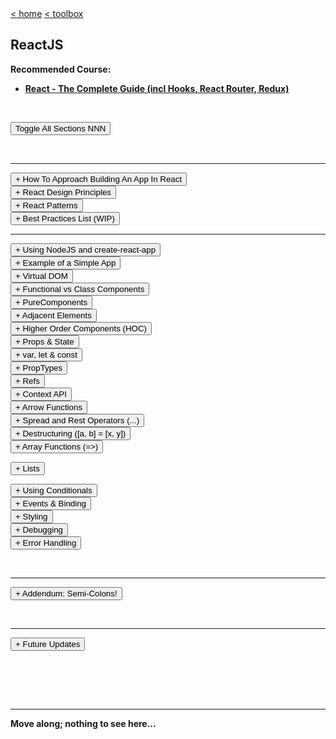 <div style="display: inline-block;">
<a class="link" href="http://oclipa.github.io/">&lt; home</a>
<a class="link" href="http://oclipa.github.io/toolbox.html">&lt; toolbox</a>
</div> 

## ReactJS

**Recommended Course:**
   * **[React - The Complete Guide (incl Hooks, React Router, Redux)](https://www.udemy.com/course/react-the-complete-guide-incl-redux/)**

&nbsp;


<button type="button" id="toggle-all" value="block">Toggle All Sections NNN</button>

&nbsp;

-------

<div>
<button type="button" class="collapsible">+ How To Approach Building An App In React</button>
<div class="content" style="display: none;" markdown="1">

**Based on: [https://reactjs.org/docs/thinking-in-react.html](https://reactjs.org/docs/thinking-in-react.html)**

1. Break data model into components that (ideally) only do one thing.
   * [Single Responsibility Principle](https://en.wikipedia.org/wiki/Single-responsibility_principle)
1. Break down UI into components, where each component matches one piece of the data model.
1. Arranage UI components into a hierarchy.
1. Build a static version of the hierarchy in React.
   * At this stage, use `props` rather than `state` (see "[What is the difference between state and props](https://reactjs.org/docs/faq-state.html#what-is-the-difference-between-state-and-props)").
   * Each component should only have a render() method (since it is static).
   * Generally, build bottom-up (i.e. low level of heirarchy first) and write tests as you build.
   * Data will be input as a `prop` into the top of the hierarchy, e.g. in index.js:
      * `ReactDOM.render(<App data="dataSource" />, document.getElementById('root'));`
1. Identify the minimum set of mutable (i.e. changeable) state required by the app.
   * [Don't Repeat Yourself Principle](https://en.wikipedia.org/wiki/Don%27t_repeat_yourself)
   * e.g. it is good for state to reference an array, but not the number of items in the array.
   * Three questions:
      * Is it passed in from a parent via props? If so, it probably isn’t state.
      * Does it remain unchanged over time? If so, it probably isn’t state.
      * Can you compute it based on any other state or props in your component? If so, it isn’t state.
1. Identify which component mutates, or owns, the state.
   * For each piece of state in your application:
      * Identify every component that renders something based on that state.
      * Find a common owner component (a single component above all the components that need the state in the hierarchy).
      * Either the common owner or another component higher up in the hierarchy should own the state.
      * If you can’t find a component where it makes sense to own the state, create a new component solely for holding the state and add it somewhere in the hierarchy above the common owner component.
   * The owner of the `state` will pass it to components that need it via `props`. 
   * Components that mutate state should avoid UI rendering.
1. Add inverse data flow (i.e. from lower hierarchy to higher).
   * Components should only update their own state.
   * Pass callbacks (e.g. `onChange` event) from higher components to lower components, which will fire when the state should be updated.  
   * The callbacks will call `setState()`.

</div>
</div>
<div>
<button type="button" class="collapsible">+ React Design Principles</button>
<div class="content" style="display: none;" markdown="1">

**Based on: [https://reactjs.org/docs/design-principles.html](https://reactjs.org/docs/design-principles.html)**

1. The key feature of React is composition of components.
   * Components should be able to be changed without affecting the rest of the codebase.
   * Components describe any composable behaviour, which includes rendering, lifecycle and state.
1. Resist adding features that can be implemented by clients.
   * [Minimal API Surface Area](https://www.youtube.com/watch?v=4anAwXYqLG8)
   * Only add out-of-scope features if it will avoid clients producing multiple solutions to the same problem.
1. Before deprecating a feature, always consider all use cases and communicate reasons and alternatives to clients.
1. If some pattern is hard to express in a declarative way, provide an imperative API.
1. If you can't identify a perfect API, provide a temporary subpar API (but it must be temporary).
1. Value API stability.
   * When something changes, there should be a clear (and preferably automated) migration path.
   * Deprecate APIs internally first, before deprecating them for clients (to allow validation).
   * Add deprecation warnings in the current major version and change the behaviour in the following major release.
   * Consider using [codemod](https://www.youtube.com/watch?v=d0pOgY8__JM) scripts for changes that require a lot of repetitive manual work.
1. Value interoperability.
   * Enable gradual adoption by allowing existing functionality to be wrapped by new functionality.
1. Perform the minimum amount of work before returning to React.
   * Allows React to schedule and split work.
1. Be renderer-agnostic
   * Don't assume the app will only run in a browser.
   * e.g. [https://reactnative.dev](React Native)
1. Aim for elegant APIs but prefer ugly APIs if they avoid work for the client.
   * Correct, performant and a good developer experience are more important than elegant.
1. Prefer boring code to clever code.
   * Avoid new internal abstractions.
   * Verbose code is easier to move around and change.
1. Use verbose name for APIs.
   * Make points of interaction highly visible and distinct.
   * Optimize for search (makes automated updates easier).
1. [Eat Your Own Dog Food](https://en.wikipedia.org/wiki/Eating_your_own_dog_food)
   * But be open to the idea that external clients may have other use cases.

</div>
</div>
<div>
<button type="button" class="collapsible">+ React Patterns</button>
<div class="content" style="display: none;" markdown="1">

There are many patterns that are considered important for React; certainly too many to list here.  

A good sources of information about React Patterns is:
   * [https://vasanthk.gitbooks.io/react-bits/](https://vasanthk.gitbooks.io/react-bits/)

Additional information can be found here:
   * [https://reactpatterns.com/](https://reactpatterns.com/)

Some examples of common patterns can be found here:
   * [https://github.com/reactjs/react-future/tree/master/07%20-%20Returning%20State](https://github.com/reactjs/react-future/tree/master/07%20-%20Returning%20State)

</div>
</div>
<div>
<button type="button" class="collapsible">+ Best Practices List (WIP)</button>   
<div class="content" style="display: none;" markdown="1">

**Taken from [https://medium.com/@konstankino/2019-reactjs-best-practices-design-patterns-516e1c3ca06a](https://medium.com/@konstankino/2019-reactjs-best-practices-design-patterns-516e1c3ca06a)**

* When using ReduxJS, split your Reducer code into smaller methods to avoid huge JSON within your Reducer.
* Consider using TypeScript in your apps if you do not do it already.
* Use the create-react-app generator to bootstrap your ReactJS app.
* Keep your code DRY. Don’t Repeat Yourself, but keep in mind code duplicate is NOT always a bad thing.
* Avoid having large classes, methods or components, including Reducers.
* Use more robust managers to manage application state, such as Redux.
* Use event synchronizer, such as Redux-Thunk, for interactions with your back end API.
* Avoid passing too many attributes or arguments. Limit yourself to five props that you pass into your component.
* Use ReactJS defaultProps and ReactJS propTypes.
* Use linter, break up lines that are too long.
* Keep your own jslint configuration file.
* Always use a dependency manager with a lock file, such as NPM or yarn.
* Test your commonly accessed code, code that is complex and prone to bugs.
* Write more tests that give more test coverage for your code with a little effort and test code to ensure its proper functioning.
* Every time you find a bug, make sure you write a test first.
* Use function-based components by starting to use React Hooks, a new ReactJS way to create state-full components.
* Use ES6 de-structuring for your props.
* Use conditional rendering.
* User `map()` to collect and render collections of components.
* Use partial components, such as `<>` … `</>`
* Name your event handlers with handle prefixes, such as `handleClick()` or `handleUpdate()`.
* Use `onChange` to control your inputs, such as `onChange={this.handleInputChange}`.
* Use JEST to test your ReactJS code.

</div>
</div>

-------

<div>
<button type="button" class="collapsible">+ Using NodeJS and create-react-app</button>
<div class="content" style="display: none;" markdown="1">

1. Install NodeJs: 
   * [https://nodejs.org](https://nodejs.org)
2. Install create-react-app: 
   * `sudo npm install create-react-app -g`
3. Create a new app: 
   * `create-react-app [app-name] [--scripts-version version]`
   * This will create a new sub-directory of the current directory called `app-name`.
   * `--scripts-version version` is optional; if not used, the latest version of create-react-app will be used.
4. In the new app directory, start the development server: 
   * `npm start`
   * This actually calls a bespoke command defined in package.json.

</div>
</div>
<div>  
<button type="button" class="collapsible">+ Example of a Simple App</button> 
<div class="content" style="display: none;" markdown="1">

### index.js 

**(boiler-plate code generated by create-react-app)**

```jsx
import React from 'react';
import ReactDOM from 'react-dom';
import './index.css';
import App from './App';
import * as serviceWorker from './serviceWorker';

ReactDOM.render(
  <React.StrictMode>
    <App />
  </React.StrictMode>,
  document.getElementById('root')
);

// If you want your app to work offline and load faster, you can change
// unregister() to register() below. Note this comes with some pitfalls.
// Learn more about service workers: https://bit.ly/CRA-PWA
serviceWorker.unregister();

```

### App.js 

**(created from template generated by create-react-app)**

```jsx
// imports ////////////////////////////////////////////////////

import React, { Component } from 'react';
import ReactDOM from 'react-dom';
import './App.css';
import Calculator from './Calculator/Calculator.js';

// App class //////////////////////////////////////////////////

class App extends Component {
  
  // application state ////////////////////////////////////////

  state = {
    algName: 'None',
    val1: 0,
    val2: 0
  };
  
  // event handlers and functions /////////////////////////////

  val1ChangedHandler = ( event ) => {
    this.setState( 
        {
          algName: "None",
          val1: event.target.value
        } 
      );
  };

  val2ChangedHandler = ( event ) => {
    this.setState( 
        {
          algName: "None",
          val2: event.target.value
        } 
      );
  };
  
  doCalculationHandler = ( event ) => {
    this.setState( 
        {
          algName: event.target.value
        } 
      );
  };

  // render ////////////////////////////////////////////////////

  render() {
    // local style /////////////////////////////////////////////
    const style = {
      backgroundColor: 'green',
      color: 'white',
      font: 'inherit',
      border: '1px solid blue',
      padding: '8px',
      cursor: 'pointer'
    };
    
    let a = this.state.algName;
    let v1 = this.state.val1;
    let v2 = this.state.val2;

    let calc = (<Calculator algName={a} val1={v1} val2={v2} />);

    return (
      <div className="App"> {/* required */} 
        <div className="inputs">
            <input type="text" 
                    onChange={(event) => 
                                this.val1ChangedHandler(event)} 
                    value={v1} />
            
            <input type="text" 
                    onChange={(event) => 
                                this.val2ChangedHandler(event)} 
                    value={v2} />
            
            <div className = "buttons">
              <button style={style} 
                      onClick={(event) => 
                                this.doCalculationHandler(event)}
                      value="add">Add</button>
              <button style={style} 
                      onClick={(event) => 
                                this.doCalculationHandler(event)}
                      value="subtract">Subtract</button>
            </div>
        </div>
        <div className="output">
          {calc}
        </div>
      </div>
    );
  }
}

export default App;
```

### Calculator/Calculator.js

**(created manually)**

```jsx
import React from 'react';
import './Calculator.css';

const calculator = (props) => {
    
    const algName = props.algName;
    const val1 = parseFloat(props.val1);
    const val2 = parseFloat(props.val2);
    
    let result = 0;
    
    if (algName === 'add') {
      result = val1 + val2;
    }
    else if (algName === 'subtract') {
      result = val1 - val2;
    }
    else if (algName === 'None') {
      return <span></span>
    }
    
    return (
        <span>Result = {result}</span>
    )
};

export default calculator;
```
</div>
</div>

<div>
<button type="button" class="collapsible">+ Virtual DOM</button>   
<div class="content" style="display: none;" markdown="1">

It is important to note that, when render() is called for an app (or a functional component returns), React creates a Virtual DOM ([Domain Object Model](https://www.w3schools.com/whatis/whatis_htmldom.asp)); it does not automatically update the real DOM (i.e. the UI).  This is for performance reasons (updating the real DOM is potentially expensive).

Once generated, the new Virtual DOM is compared to the previous Virtual DOM to see if anything has changed.  In the event something has changed, the real DOM is updated with the changes in the new Virtual DOM, and the UI redrawn.  If nothing has changed, the UI is not updated.
</div>
</div>
  
<div>
<button type="button" class="collapsible">+ Functional vs Class Components</button>   
<div class="content" style="display: none;" markdown="1">

**Both Functional and Class components should start with an uppercase letter.**

&nbsp;

-------

### Functional Component

```jsx
// ES5
function Welcome(props) {
  return <h1>Hello, {props.name}</h1>;
}

// ES6
const Welcome = (props) => {
  return <h1>Hello, {props.name}</h1>;
}
```

&nbsp;

* Functional components do not access props via `this`(e.g. `props.XY`).

Pros:

* Functional components are generally considered easier to read and test.
* Code tends to be smaller.
* It is easier to separate container and presentational components.
* There may be a performance boost in future React versions.

Cons:

* You cannot call setState() in a functional component.
   * As of React 16.8, you can use useState() but this only allows you to overwrite the state, rather than merging updates into the existing state.
* You cannot use lifecycle hooks in a functional component.
   * As of React 16.8, you can use useEffect() however this is not as fine-grained as lifecycle hooks.
   * useEffect() allows you to perform an action after render() has been called.

&nbsp;

-------

**useEffect()**

* `import React, {useEffect} from 'react';`
* Takes a function that will run for every render cycle.
  * `useEffect( () => { somefunction; }); )`
* Can have multiple calls to useEffect in the same function (e.g. each reacting to different object).
* Essentially, componentDidMount and componentDidUpdate combined in one effect (see below).
* Controlled by passing an object (or array of objects) into the method and the method only reacts if the object has changed:
  * `useEffect( () => { somefunction; }, [props.somedata] ); )`
  * To have the method run only the first time an object is rendered, pass an empty array.
* To perform clean-up using useEffect, return a function:
  * `useEffect( () => { somefunction; return () => { cleanupfunction }; }, [props.somedata] );`
  * Runs BEFORE the main useEffect function runs, but AFTER the (first) render cycle.
  * If an empty array is passed, the cleanup function will only run when the component is unmounted (destroyed).

&nbsp;

-------

### Class Component

```jsx
class Welcome extends React.Component {
  render() {
    return <h1>Hello, {this.props.name}</h1>;
  }
} 
```

* Class components must access state and props using `this`(e.g. `this.state.XY`).

* As a general of thumb, class components are preferred if you need fine-grained control of state, or you need actions performed outside of render() and you do not want to use React Hooks.

&nbsp;

-------

**Class Component LifeCycle**

1. This is only available to Class components.
1. Lifecycle Hooks have nothing to do with React Hooks!

<a href="assets/reactjs-component-lifecycle.png" target="_blank" style="width: 80%"><img src="assets/reactjs-component-lifecycle.png" /></a>

<br/>[Original Image](https://twitter.com/dan_abramov/status/981712092611989509/photo/1)
&copy; Dan Abramov: [https://overreacted.io/](https://overreacted.io/)
<br/>[Interactive Version](http://projects.wojtekmaj.pl/react-lifecycle-methods-diagram/)

* **Mounting**
   1. `constructor()`
      * Call super(props)
      * Use to set up state
      * Don't cause Side-Effects
   1. `getDerivedStateFromProps(props, state)`
      * Sync state with props
      * Very niche case
      * Don't cause Side-Effects
   1. `render()`
      * Prepare and Structure your JSX code
      * Don't do any actions that will block the rendering process.
      * Only completes after render() has been called for all children.
   1. `componentDidMount()` &lt;-- Commonly used
      * Very common 
      * Can cause Side-Effects (e.g. send http requests)
      * Don't update state (at least, not synchronously)
   1. `componentWillMount()`
      * Available but deprecated
      * Do not use

* **Updating**
   1. `getDerivedStateFromProps(props, state)`
      * See above
   1. `componentWillReceiveProps(props)`
      * Available but deprecated
      * Do not use
   1. `shouldComponentUpdate(nextProps, nextState)` &lt;-- Commonly used
      * Used to cancel update process (even if Virtual DOM changes)
      * Typically used for performance reasons, but needs to be used sparingly.
      * e.g. `return nextProps.property !== this.props.property`
      * For a functional equivalent to this, see [React.memo()](https://reactjs.org/docs/react-api.html#reactmemo).
   1. `render()`
      * See above
   1. `getSnapshotBeforeUpdate(prevProps, prevState)`
      * Another niche method
      * Last minute DOM operations (e.g. getting current scrolling position of user)
      * Don't cause Side-Effects
   1. `componentWillUpdate()`
      * Available but deprecated
      * Do not use
   1. `componentDidUpdate()` &lt;-- Commonly used
      * Can cause Side-Effects (e.g. send http requests)
      * Don't update state (at least, not synchronously)

* **Unmounting (clean-up)**
   * `componentWillUnmount()`
   
* **Other**
   * `componentDidCatch()

</div>
</div>

<div>
<button type="button" class="collapsible">+ PureComponents</button>   
<div class="content" style="display: none;" markdown="1">

* A [`PureComponent`](https://reactjs.org/docs/react-api.html#reactpurecomponent) is essentially the same as a `Component` except that it checks to see if either the props or state has changed before allowing the Virtual DOM to be updated. 
   * i.e. This is a replacement for `shouldComponentUpdate()` (which will ignored for a `PureComponent`).
   * Note that all children must extend `PureComponent`.

```jsx
import React, { PureComponent } from 'react';

class App extends PureComponent {
  
  ...
  
  render() {
    ...
  };
}
```
</div>
</div>

<div>
<button type="button" class="collapsible">+ Adjacent Elements</button>   
<div class="content" style="display: none;" markdown="1">

The `render()` method does not allow adjacent elements (i.e. ones with the same root) to be returned, e.g.

```jsx
return (
    <p onClick={
      this.props.click
    }>
      I'm {this.props.name} and 
      I am {this.props.age} years old!
    </p>
    <p>{this.props.children}</p>
    <input 
      type="text" 
      onChange={this.props.changed} 
      value={this.props.name} 
    />
)
```
There are several ways around this:

&nbsp;

-------

* Using a root element that wraps all other elements:

```jsx
return (
    <div>
      <p onClick={
        this.props.click
      }>
        I'm {this.props.name} and 
        I am {this.props.age} years old!
      </p>
      <p>{this.props.children}</p>
      <input 
        type="text" 
        onChange={this.props.changed} 
        value={this.props.name} 
      />
    </div>
)
```

&nbsp;

-------

* Using square brackets (so that an array is being returned), however the elements being returned need to be delimited by commas.  Also, a `key` needs to be specified for each element:

```jsx
return (
    [
      <p key="i1" onClick={
        this.props.click
      }>
        I'm {this.props.name} and 
        I am {this.props.age} years old!
      </p>
      <p key="i2">{this.props.children}</p>
      <input
        key="i3"
        type="text" 
        onChange={this.props.changed} 
        value={this.props.name} 
      />
    ]
)
```

&nbsp;

-------

* Using an Aux function that wraps all other elements.
   * Caveat: On Windows this needs to be called `Auxiliary` since `Aux` is a reserved word.

*Aux.js*

```jsx
import React from 'react';

const aux = props => props.children;

export default aux;
```

*Person.js*

```jsx
import Aux from '../../../hoc/Aux';

...

render() {
  return (
      <Aux>
        <p onClick={
          this.props.click
        }>
          I'm {this.props.name} and 
          I am {this.props.age} years old!
        </p>
        <p>{this.props.children}</p>
        <input 
          type="text" 
          onChange={this.props.changed} 
          value={this.props.name} 
        />
      </Aux>
  );
}
```

&nbsp;

-------

* Using React.Fragment:

Since React 16.8, there is a built-in version of `Aux` called `React.Fragment`:

*Person.js*

```jsx
import React, { Component, Fragment } from 'react';

...

render() {
  return (
      <Fragment>
        <p onClick={
          this.props.click
        }>
          I'm {this.props.name} and 
          I am {this.props.age} years old!
        </p>
        <p>{this.props.children}</p>
        <input 
          type="text" 
          onChange={this.props.changed} 
          value={this.props.name} 
        />
      </Fragment>
  );
}
```
</div>
</div>

<div>
<button type="button" class="collapsible">+ Higher Order Components (HOC)</button>   
<div class="content" style="display: none;" markdown="1">

The `Aux`and `Fragment` components are examples of Higher Order Components.  This means that they wrap another component and add specific, limited functionality to the wrapped component.

There is a general convention to name HOCs with a `With` at the beginning, and place them in an `hoc` folder.

There are two approaches to defining HOCs:

&nbsp;

-------

* Return a jsx functional component.
   * This approach is recommended when changing the HTML code or styling.

*hoc/WithClass.js (upper-case 'W' to indicate this is a component, not function)*

```jsx
import React from 'react';

const withClass = props => (
  <div className={props.classes}>
    {props.children}
  </div>
);

export default withClass;

```

*containers/App.js*

```jsx
class App extends Component {
  import React from 'react';

  // upper-case 'W' to indicate this is a component, not a function
  import WithClass from '../hoc/WithClass';
  
  ...
 
  render() {
    return (
      <WithClass classes={styles.App}>
        ...
      </WithClass>
    );
  } 
}

export default App;
```

&nbsp;

-------

* Return a javascript function that returns a jsx functional component:
  * This approach is recommended for adding behind-the-scenes logic, e.g. error handling or sending analytic data.

*hoc/withClass.js (lower-case 'w' to indicate this is a function, not component)*

```jsx
import React from 'react';

const withClass = (WrappedComponent, className) => {
  return props => (
    <div className={className}>
      <WrappedComponent {...props} />}
    </div>
  );
};

export default withClass;

```
*containers/App.js*

```jsx
class App extends Component {
  import React from 'react';
  
  // lower-case 'w' to indicate this is a function, not component
  import withClass from '../hoc/WithClass';
  import Aux from '../hoc/Aux';
  
  ...
 
  render() {
    return (
      <Aux>
        ...
      </Aux>
    );
  } 
}

export default withClass(App, styles.App);
```

</div>
</div>

<div>
<button type="button" class="collapsible">+ Props & State</button>   
<div class="content" style="display: none;" markdown="1">

There are two approaches to handling application state:
   * `state`
   * `props`

&nbsp;

-------

**state**

* `state`, as the name suggests, records the current state of a **class** component.
* Not all components need to have state (it can be maintained by a parent component).
* The `state` object is defined at the top of the class definition:

```jsx
import React, { Component } from 'react';
import Town from 'Town';

class App extends Component {
  state = {
    persons: [
      { name: 'Fred', age: 40 },
      { name: 'Wilma', age: 35 },
      { name: 'Barney', age: 38 },
    ],
    location: 'Bedrock'
  };
  
  ...
  
  render() {
    return (
      <Town
        name={this.state.location}
        persons={this.state.persons}
        clicked={this.deleteOldestHandler}
      />
    );
  }
}
```

&nbsp;

* In class components, state should be updated using the [`setState()`](https://reactjs.org/docs/react-component.html#setstate) function; it should never be updated directly (e.g. do not use `this.state.name = newName`).
* Be aware that `setState()` is [asynchronous](https://medium.com/@wereHamster/beware-react-setstate-is-asynchronous-ce87ef1a9cf3).  Calling `setState()` should be considered a request that React may ignore.  This is particularly true if `setState()` is called multiple times in the same update cycle; later calls may overwrite earlier ones. 
* In addition, it is good practice to only ever change state properties immutably.  This can be achieved by making a copy of the property to be updated, updating the copy and then overwriting the original property, e.g.

Bearing these issues in mind, the recommended pattern is the following:

```jsx
deleteOldestHandler = () => {
  // create a copy of the person array
  // using the spread operator
  const persons = [...this.state.persons];

  // sort the array by increasing age and 
  // remove the last person
  persons.sort((a, b) => a.age - b.age).pop();
  
  // overwrite the old array with the new one.
  // also update a counter of number of people 
  // deleted.
  // prevState is guaranteed to be the latest
  // state.
  this.setState((prevState, props) => { 
    return {
      persons: persons, 
      deleteCounter: prevState.deleteCounter + 1
    };
  });
}
```

&nbsp;

-------

**props**

* Unlike `state`, both Class components and Functional components can access the `props` object.
   * For Class components, this is done use the `this` keyword: `persons = this.props.persons;`.
   * For Functional components, the `props` object is passed in as a function parameter: `const Town = (props) => { persons = props.persons; }`
* The `props` object is read-only.  It is created from the tag parameters for the component: `<Town persons={persons} />`.
* Since props cannot be updated, the only way to update the state is via callbacks passed via the `props` object.  In this way, the parent object both owns the state and is responsible for updating it.

```jsx
import React from 'react';

const Town = (props) => { 
  return (
    <div>
      <h1>Name: {props.name}</h1>
      <h1>Occupants: {props.persons.length}</h1>
      <button onClick={props.clicked}>
        Remove Oldest Person
      </button>
    </div>
  );
}

export default Town;
```

&nbsp;

-------

**useState()**

* The one important caveat to the above is that, since React 16.8, functional components can call `useState()` to update the state.
* This method only allow the entire state to be overwritten; it does not allow specific properties to be updated.
* However, can have multiple calls to `useState` in the same functional class.
* `useState` returns an array with exactly two elements.
   * The first element is the current state.
   * The second element will always be a function that allows the state to be updated.

```jsx
import React, { useState } from 'react';

const App = props => {
  const [pState, setPState] = useState({
    persons: [
      { name: 'Fred', age: 40 },
      { name: 'Wilma', age: 35 },
      { name: 'Barney', age: 38 },
    ]  
  });
  
  // add location separately
  const [lState, setLState] 
          = useState(
              {
                location: 'Bedrock'
              }
            );
  
  // add some other random object
  useState('another value');

  // function within a function
  const nameHandler = () => {
    setPState({
      persons: [
        { name: 'Betty', age: 34 },
        { name: 'Wilma', age: 35 },
        { name: 'Barney', age: 38 },
      ]
    });
  }
  
  setLState(
    {location: 'Granitetown'}
  );
  
  return (
    <div>
      <h1>
        Hi {pState.persons[0].name}
      </h1>
      <button onClick={nameHandler}>
        Switch Name
      </button>
    </div>
  )
}
```
</div>
</div>

<div>
<button type="button" class="collapsible">+ var, let &amp; const</button>   
<div class="content" style="display: none;" markdown="1">

`var`- creates a variable; doesn't differentiate between variables and constants.

`let`- is basically the same as `var`; use this if a variable is actually variable.

`const`- use this if a variable never changes (i.e. is constant).

With the release of ES6, avoid using `var`.

</div>
</div>

<div>
<button type="button" class="collapsible">+ PropTypes</button>   
<div class="content" style="display: none;" markdown="1">

PropTypes allow control of the data types used in the app (i.e. more like a strongly-typed language).  This is a feature provided by React, but it is not included in React Core, so it needs to be installed:

Install: `npm install prop-types`

PropTypes can be used on both class and functional components.  They are particularly important when you are sharing components with other people.

```jsx
import React, { Component } from 'react';
import PropTypes from 'prop-types';

class Person extends Component {
  render() {
    return (
      <Aux>
        <p onClick={this.props.click}>
          I'm {this.props.name} and I 
          am {this.props.age} years old!
        </p>
        <p>{this.props.children}</p>
        <input 
          type="text" 
          onChange={this.props.changed} 
          value={this.props.name} 
        />
      </Aux>
    ); 
  }
};

// specify prop values types after 
// component has been defined
Person.propTypes = {
  click: PropTypes.func,
  name: PropTypes.string,
  age: PropTypes.number,
  changed: PropTypes.func
};

export default withClass(Person, styles.Person);
```
</div>
</div>

<div>
<button type="button" class="collapsible">+ Refs</button>   
<div class="content" style="display: none;" markdown="1">

Refs (i.e. references) are used to accessing specific elements of the DOM.  Specifically, there are used for accessing HTML elements or class components (they cannot be used to reference functional components, although functional components can use refs via React Hooks - see below).

In the following example, a ref is added to the input element.  The ref points to a function that creates a new class property that points to the input element.

The property is the used to ensure that, when the Person components are mounted, the text field for the last Person mounted will be given the focus.

In older code, an example implementation might be:

```jsx
import React, { Component } from 'react';
import PropTypes from 'prop-types';

class Person extends Component {
  constructor() {
    this.inputElement = React.createRef();
  }
  
  componentDidMount() {
    this.myInputElement.focus();
  }
  
  render() {
    return (
      <Aux>
        ...
        
        <input 
          ref={
            (myInputEl) => {
              this.myInputElement = myInputEl
             }
          }
          type="text" 
          onChange={this.props.changed} 
          value={this.props.name} 
        />
      </Aux>
    ); 
  }
};
```

In newer code, an alternative approach is to create a generic ref in the constructor and then attach this to the current element of interest:

```jsx
import React, { Component } from 'react';
import PropTypes from 'prop-types';

class Person extends Component {
  constructor(props) {
    super(props);
    this.elementRef = React.createRef();
  }
  
  componentDidMount() {
    // current gives access to the current reference
    this.elementRef.current.focus();
  }
  
  render() {
    return (
      <Aux>
        ...
        
        <input 
          ref={this.elementRef}
          type="text" 
          onChange={this.props.changed} 
          value={this.props.name} 
        />
      </Aux>
    ); 
  }
};
```

&nbsp;

-----

**Refs and Functional Components - useRef()**

As mentioned above, you cannot use refs to refer to functional components, but they can be used inside functional components by using React Hooks, specifically `useRef()`.

The basic pattern is:
1. Create ref to null before the `return` method: `const myBtnRef = useRef(null);`
1. Add the ref to the element of interest: `<button ref={myBtnRef} onClick={props.clicked}>`
1. Call the ref using the `useEffect()` hook: `useEffect(() => { myBtnRef.current.click(); }, []);`

The reason the ref must be called from `useEffect()` is that it cannot be called before the functional component has returned (since the elements of the component must be initialized).  

Since `useEffect()` is only called after the `return` method, this makes it an appropriate place to access the ref.

```jsx
import React, { useEffect, useRef } from 'react';

const Cockpit = (props) => {
  const toggleBtnRef = useRef(null);

  // runs after first render cycle
  useEffect(() => {
  
    toggleBtnRef.current.click();
    
  }, []);

  ...

  return (
    <div>
      <button ref={toggleBtnRef} onClick={props.clicked}>
        Toggle Persons
      </button>
    </div>
  );
};
```

&nbsp;

-----

For further information, see here:
   * [https://reactjs.org/docs/refs-and-the-dom.html](https://reactjs.org/docs/refs-and-the-dom.html)

</div>
</div>

<div>
<button type="button" class="collapsible">+ Context API</button>   
<div class="content" style="display: none;" markdown="1">

The Context API is used to pass state between objects when intervening objects have no interest in the state (e.g. passing a property to a great-grandchild).

First we create a globally available javascript object, e.g.:

*context/auth-context.js*

```jsx
import Read from 'react';

const authContext = React.createContext({
  authenticated: false, 
  login: () => {}
});

export default authContext;
```

Then, in the parent component, the components (or parents of the components) that need to receive the context are wrapped in a `<AuthContext.Provider />` tag,  in the `render()` method:

*App.js*

```jsx
import AuthContext from 'context/auth-context';

class App extends Component {
  constructor(props) {
    super(props);
    
    this.state = {
      persons: [
        { id: 'asfa1', name: 'Max', age: 28 },
        { id: 'vasdf1', name: 'Manu', age: 29 },
        { id: 'asdf11', name: 'Stephanie', age: 26 }
      ],
      authenticated: false
    }
  }

  loginHandler = () => {
    this.setState( { authenticated: true } );
  };

  render() {
  
    persons = (
      <Persons 
        persons={this.state.persons}
        isAuthenticated={this.state.authenticated}
      />
    );
  
    return (
      <Aux>
        { /* components not interested in 
             context go outside tags */ }

        <AuthContext.Provider 
          value={ 
            {
              authenticated: this.state.authenticated, 
              login: this.loginHandler
            } 
          } 
        >
         { /* components interested in 
              context go between tags */ }
         
         <Cockpit />
         {persons}

        </AuthContext.Provider>
      </Aux>
    );
  }
}

```

And finally, in the components that need to access the context, the relevant elements in the `render()` method are wrapped in a `<AuthContext.Consumer />` tag:

*Person.js (inherits context from Persons.js)*

```jsx
import AuthContext from 'context/auth-context';

class Person extends Component {

  render() {
    return (
      <Aux>
        <AuthContext.Consumer>
          {(context) => {
              context.authenticated ? 
                <p>Authenticated!</p> : 
                <p>Please log in</p>
            }
          }
        </AuthContext.Consumer> 
        
        <p>{this.props.children}</p>
      </Aux>
    );
  }
}

```

*Cockpit.js*

```jsx
import AuthContext from 'context/auth-context';

const Cockpit = (props) => {

  render() {
    return (
      <Aux>
        <h1>{props.title}</h1>
      
        <AuthContext.Consumer>
          {(context) => {
              <button onClick={context.login}>
                Log in
              </button>
            }
          }
        </AuthContext.Consumer>
      </Aux>
    );
  }
}

```

&nbsp;

-----

**contextType (class components only)**

For class components, a more elegant approach, which also allows the context to be accessed outside of the `render()` method, can be used.

By creating a static reference to the context called `contextType` this makes the context accessible anywhere within the class using `this.context`.

*Person.js*

```jsx
import AuthContext from 'context/auth-context';

class Person extends Component {

  static contextType = AuthContext;
  
  componentDidMount() {
    console.log(this.context.authenticated);
    console.log(this.context.login);
  }
  
  render() {
    return (
      <Aux>
        {
          this.context.authenticated ? 
            <p>Authenticated!</p> : 
            <p>Please log in</p>
        }
        
        <p>{this.props.children}</p>
      </Aux>
    );
  }
```


&nbsp;

-----

**useContext() (functional components only)**

For functional components, there is a React Hook that can be used: `useContext()`. 

By creating a const reference to the context, `useContext()` makes the context accessible anywhere within the function..

*Cockpit.js*

```jsx
import React, { useContext } from 'react';
import AuthContext from 'context/auth-context';

const Cockpit = (props) => {

  const authContext = useContext(AuthContext);

  console.log(authContext.authenticated);

  render() {
    return (
      <Aux>
        <h1>{props.title}</h1>
      
        <button onClick={authContext.login}>
          Log in
        </button>
      </Aux>
    );
  }
}

```

&nbsp;

-----

For further information, see here:
   * [https://reactjs.org/docs/context.html](https://reactjs.org/docs/context.html)

</div>
</div>

<div>
<button type="button" class="collapsible">+ Arrow Functions</button>   
<div class="content" style="display: none;" markdown="1">

"Traditional" Function (ES5):

```jsx
function myFunc() {
  console.log(arguments);
  return ...
}
```

Arrow Function (ES6):

```jsx
const myFunc = (args) => ({
  console.log(args);
  ...
})
```

Differences:
* Arrow functions avoid problems with `this` keyword (always refers to the enclosing context).
* Arrow functions have an implicit return, so the `return` keyword does not need to be used, however the function block must be wrapped in parantheses (if nothing is being returned, the parantheses can be left out).
* Arrow functions cannot be [hoisted](https://www.w3schools.com/js/js_hoisting.asp), unlike the ES5 function.
* Arguments must be explicitly passed into arrow functions (the `arguments` object is only available to ES5 functions).
* Cannot use arrow functions as constructors or methods (see below).

&nbsp;

-------

**Digression: What is the difference between a method and a function?**

The difference between a method and a function (in javascript) is that: 
   * functions are called in isolation (e.g. `someFunction()`)
   * methods are only called from other objects (e.g. `someObject.someFunction()`)

e.g.

```jsx
    var object = {
      myMethod: function() {
        console.log("What am I?");
      }
    };
    
    object.myMethod(); // method call
    
    var myFunc = object.myMethod; 
    myFunc();          // function call
```
For those coming from languages such as C#, it may be useful to think of functions as private and methods as public.
</div>
</div>

<div>
<button type="button" class="collapsible">+ Spread and Rest Operators (...)</button>   
<div class="content" style="display: none;" markdown="1">

Both Spread and Rest use the same operator: `...`

&nbsp;

-------

**Spread:**
   * Used to split up (i.e. spread) array elements OR object properties.

```jsx
// create new array by splitting the old 
// array and adding objects a and b

const newArray = [...oldArray, a, b];

// create new object by splitting up the 
// old object into properties and adding 
// a new property (newProp).
// If oldObject already contains newProp, 
// the old value will be overwritten.

const newObject = ({ ...oldObject, 
                           newProp: 5 })
```

&nbsp;

-------

**Rest:**
   * Used to merge a list of elements into an array.
   * Name comes from ability to merge "the rest of the elements" into an array.

An example of the general case is:

```jsx
var dogPref = ["Dogs" , "Like" , "Bones"];
const [animal , ...pref] = dogPref;
console.log(animal); // Dogs
console.log(pref); // [ "Like", "Bones"]
```

A more common case is for handling arguments passed to a function:

```jsx
// args can be an unlimited list of 
// arguments.
// The rest operator merges all of the 
// arguments into an array.

function sortArgs(...args) {
   return args.sort();
}
```
</div>
</div>
<div>
<button type="button" class="collapsible">+ Destructuring ([a, b] = [x, y])</button>   
<div class="content" style="display: none;" markdown="1">

The [destructuring assignment](https://developer.mozilla.org/en-US/docs/Web/JavaScript/Reference/Operators/Destructuring_assignment) syntax is a JavaScript expression that makes it possible to unpack values from arrays, or properties from objects, into distinct variables.

For arrays:

```jsx
let a, b, rest;
[a, b] = [10, 20];

console.log(a);
// expected output: 10

console.log(b);
// expected output: 20

[a, b, ...rest] = [10, 20, 30, 40, 50];

console.log(rest);
// expected output: Array [30,40,50]
```

There is a similar syntax for objects (simply replaces `[]` with `{}`): 

```jsx
{name} = {name:'Max', age: 28};
console.log(name); // Max
console.log(age); // undefined

// The following component declarations 
// are equivalent:

function Greeting(props) {
  return <div>Hi {props.name}!</div>;
}

function Greeting({name}) {
  return <div>Hi {name}!</div>;
}

function Greeting({name, ...restProps}) {
  return <div>Hi {name}!</div>;
}
```
</div>
</div>
<div>
<button type="button" class="collapsible">+ Array Functions (=>)</button>   
<div class="content" style="display: none;" markdown="1">

**[`map()`](https://developer.mozilla.org/en-US/docs/Web/JavaScript/Reference/Global_Objects/Array/map)**

* Applies a function to each element in an array and returns a new array with the result.

```jsx
const array1 = [1, 4, 9, 16];

// pass a function to map
const map1 = array1.map(x => x * 2);

console.log(map1);
// expected output: Array [2, 8, 18, 32]
```

&nbsp;

-------

**[`find()`](https://developer.mozilla.org/en-US/docs/Web/JavaScript/Reference/Global_Objects/Array/find)** 

* Returns the **first** element in an array that matches the testing function. 

```jsx
const array1 = [5, 12, 8, 130, 44];

const res = array1.find(element => 
                          element > 10);

console.log(res);
// expected output: 12
```

&nbsp;

-------

**[`findIndex()`](https://developer.mozilla.org/en-US/docs/Web/JavaScript/Reference/Global_Objects/Array/findIndex)**

* Returns the index of the **first** element in an array that matches the testing function. 

```jsx
const array1 = [5, 12, 8, 130, 44];

const isLarge = (element) => 
                    element > 13;

console.log(array1.findIndex(isLarge));
// expected output: 3
```

&nbsp;

-------

**[`filter()`](https://developer.mozilla.org/en-US/docs/Web/JavaScript/Reference/Global_Objects/Array/filter)** 

* Returns a new array that only contains elements of the input array that match the testing function. 

```jsx
const words = ['spray', 'limit', 'elite', 
                'enflame', 'dutiful', 
                'present'];

const res = words.filter(word => 
                          word.length > 6);

console.log(res);
// expected output: 
// Array ["enflame", "dutiful", "present"]
```

&nbsp;

-------

**[`reduce()`](https://developer.mozilla.org/en-US/docs/Web/JavaScript/Reference/Global_Objects/Array/reduce)** 

* Applies a [reducer](https://www.robinwieruch.de/javascript-reducer) function to each element of an array, resulting in a single output value.

```jsx
const array1 = [1, 2, 3, 4];
const reducer = (total, currentValue) => 
                      total + currentValue;

// 1 + 2 + 3 + 4
console.log(array1.reduce(reducer));
// expected output: 10

// 5 + 1 + 2 + 3 + 4
console.log(array1.reduce(reducer, 5));
// expected output: 15
```

-----

**[`concat()`](https://developer.mozilla.org/en-US/docs/Web/JavaScript/Reference/Global_Objects/Array/concat)** 

* Returns a new array that is a concatenation of two or more arrays (using a shallow copy).
* Syntax 1: `array1.concat[array2, array3, ...arrayN]`

```jsx
const letters = ['a', 'b', 'c'];
const numbers = [1, 2, 3];

letters.concat(numbers);
// result in ['a', 'b', 'c', 1, 2, 3]
```

&nbsp;

* Syntax 2: `array1.concat[value1[, value2[, ...[, valueN]]]]`

```jsx
const letters = ['a', 'b', 'c'];

const result = letters.concat(1, [2, 3]);

console.log(result); 
// results in ['a', 'b', 'c', 1, 2, 3]
```

&nbsp;

-------

**[`slice()`](https://developer.mozilla.org/en-US/docs/Web/JavaScript/Reference/Global_Objects/Array/slice)** 

* Returns a new array containing a shallow copy of the selected elements of an array.
* Syntax: `slice[inclusive begin, exclusive end]`

```jsx
const animals = ['ant', 'bison', 
                  'camel', 'duck', 
                  'elephant'];

console.log(animals.slice(2));
// expected output: 
// Array ["camel", "duck", "elephant"]

console.log(animals.slice(2, 4));
// expected output: 
// Array ["camel", "duck"]

console.log(animals.slice(1, 5));
// expected output: 
// Array ["bison", "camel", "duck", "elephant"]
```

&nbsp;

-------

**[`splice()`](https://developer.mozilla.org/en-US/docs/Web/JavaScript/Reference/Global_Objects/Array/splice)** 

* Changes the contents of an array by removing or replacing existing elements and/or adding new elements [in place](https://en.wikipedia.org/wiki/In-place_algorithm) (i.e. it does not create a new array).
* Syntax: `let arrDeletedItems = array.splice(start[, deleteCount[, item1[, item2[, ...]]]])`

```jsx
const months = ['Jan', 'March', 
                'April', 'June'];
months.splice(1, 0, 'Feb');
// inserts at index 1

console.log(months);
// expected output: 
// Array ["Jan", "Feb", "March", 
//          "April", "June"]

months.splice(4, 1, 'May');
// replaces 1 element at index 4

console.log(months);
// expected output: 
// Array ["Jan", "Feb", "March", 
//          "April", "May"]
```

</div>
</div>
<div>
  
<button type="button" class="collapsible">+ Lists</button>   
<div class="content" style="display: none;" markdown="1">

List items must always have a `key` property.  Note that using `index` as the `key` is not recommended, since it is an intrinsic part of the list, rather than part of the objects in the list.

```jsx
deleteHandler = (personIndex) => {
  // create copy of array 
  // before manipulating it.
  const persons = [...this.state.persons];
  persons.splice(personIndex, 1);
  this.setState({persons: persons});
}

render() {
  // create list of persons using map()
  return this.state.persons.map(
    (person, index) => {
      return <Person 
        click={() => this.deleteHandler(index)}
        name={person.name} 
        age={person.age}
        key={person.id} />
    }
  );
}
```

</div>
</div>

<div>
<button type="button" class="collapsible">+ Using Conditionals</button>   
<div class="content" style="display: none;" markdown="1">

* Conditional statements take advantage of the fact that you can inject javascript into jsx using single curly braces `{}`.
* Having said that, inside jsx, only ternary expressions are available (`test ? a : b`).

```jsx
import React, { Component } from 'react';
import Town from 'Town';

class App extends Component {
  togglePersonsHandler = () => {
    const doesShow = this.state.showPersons;
    this.setState({showPersons: !doesShow});
  }

  render() {
    return (
      <div>
        { this.state.showPersons ? 
          <div>
            ...
          </div> : null
        }
      </div>
    );
  };
}
```

&nbsp;

* Alternatively, the following is a more elegant (and recommended) approach:

```jsx
import React, { Component } from 'react';
import Town from 'Town';

class App extends Component {
  togglePersonsHandler = () => {
    const doesShow = this.state.showPersons;
    this.setState({showPersons: !doesShow});
  }

  render() {
    let persons = null;
    
    if (this.state.showPersons) {
      persons = (
          <div>
            ...
          </div> 
      )
    }
    
    return (
      <div>
        {persons}
      </div>
    );
  };
}
```

</div>
</div>

<div>
<button type="button" class="collapsible">+ Events &amp; Binding</button>   
<div class="content" style="display: none;" markdown="1">

**Event Handlers**

The following is an example of a basic implementation of an event handler:

```jsx
class App extends Component {

  // naming convention: 
  // [verb] + [noun] + "Handler"
  // ([noun] + [verb] + "Handler")
  switchNameHandler = () => {
    console.log('Was clicked!');
  }
  
  render() {
    return (
      <button 
        onClick={this.switchNameHandler}>
          Switch Name
      </button>
    );
  }
}
```
Note that we only register a reference to the event handler (`this.switchNameHandler`) with the event, rather than registering it as a method (`this.switchNameHandler()`).  If it were registered as a method, it would be invoked immediately upon registration (due to the `()`), rather than waiting until the event is triggered.

If you need to pass the event handler to a child component (which is a common use case), the handler is registered as a property of the child component:

```jsx
  render() {
    return (
      <Person 
        name={this.state.persons[1].name} 
        age={this.state.persons[1].age} 
        click={this.switchNameHandler} />
    );
  }
```
If you need to pass a value to the event handler, there are two approaches:
   * The `bind()` method.
   * An anonymous function.

&nbsp;

-------

**`bind()` method**

By calling the `bind()` method on the handler, a value can be passed as an argument.

```jsx
  switchNameHandler = (newName) => {
    this.setState( {
      persons: [
        { name: 'Fred', age: 40 },
        { name: newName, age: 35 },
        { name: 'Barney', age: 38 },
      ],
    } );
  }
  
  render() {
    return (
      <button 
        onClick={
          this.switchNameHandler.bind(this, 'Betty')
        }>Switch Name</button>
    );
  }
```

&nbsp;

-------

**Anonymous function**

```jsx
  render() {
    return (
      <button 
        onClick={
          () => this.switchNameHandler('Betty')
        }>Switch Name</button>
    );
  }
```
Note that in this case `()` must be added to the event handler, since we are registering a reference to the anonymous function, rather than the event handler itself.  This means that we can pass data to the event handler. 

&nbsp;

-------

Of the two approaches, **the `bind()` method is generally the most efficient**, so it is recommended to use this rather than the anonymous function.

&nbsp;

-----

**Two-Way Binding**

Two-way binding means that when something in the browser changes something in the data store, that change is immediately reflected in the browser.

To achieve this, in addition to passing an event handler to the child, which allows the child to trigger an update of the state, the child also receives the updated state via `props`.

In the following example, the sequence of actions is:

1. `App` renders `Person` while passing it the `state` (via `props`) and a `nameChangedHandler` event handler. 
1. `Person` renders `props.name` and registers the `nameChangedHandler` event handler with the `onChange` event for the `<input>`field.
1. The `<input>` field in `Person` is updated by the user, triggering the `onChange` event.
1. The `nameChangedHandler` receives the updated element (i.e. `<input>`) via `event.target`, and updates the `state` with the value of `value`.
1. `App` then renders `Person` again, passing it the updated `state`.
1. `Person` renders the updated `props.name`.
1. And the cycle repeats...

*App.js*

```jsx
class App extends Component {

  nameChangedHandler = (event) => {
    this.setState( {
      persons: [
        { name: 'Fred', age: 40 },
        { name: event.target.value, age: 35 },
        { name: 'Barney', age: 38 },
      ],
    } );
  }
  
  render() {
    return (
      <Person 
        name={this.state.persons[1].name} 
        age={this.state.persons[1].age} 
        click={this.switchNameHandler}
        changed={this.nameChangedHandler} />
    );
  } 
}
```
*Person.js*

```jsx
const person = (props) => {
  return (
    <div>
      <p>{props.name}</p>
      <input 
        type="text" 
        onChange={props.changed} 
        value={props.name}/>
    </div>
  )
};
```
</div>
</div>

<div>
<button type="button" class="collapsible">+ Styling</button>   
<div class="content" style="display: none;" markdown="1">

There are several approaches to styling React pages:
   * Inline
   * Stylesheets
   * Dynamic
   * Radium
   * styled-components
   * CSS modules

&nbsp;

-----

**Inline**

This means that the styles are added to tags in the `render()` method using the inline `style` property.  In this case, the styles are scoped to the component.

```jsx
class App extends Component {
  render() {
    const style = {
      backgroundColor: '#fff',
      width: '60%',
      border: '1px solid #eee',
      boxShadow: '0 px 3px #ccc',
      cursor: 'pointer'
    };
    
    return (
      <div style={style}>
        ...
      </div> 
    );
  } 
}
```
Note that there are 3 differences between this approach and standard CSS syntax:
   * Hypenated names are not supported, so `background-color`becomes `backgroundColor`. 
   * Properties are separated by commas, rather than semi-colons.
   * Property values are enclosed in single quotes.

Some CSS features are quite difficult to implement using this approach (e.g. `:hover`).

&nbsp;

-----

**Stylesheets**

There are two important things to be aware of when using an imported stylesheet in React:
   * CSS class names for tags are identified using `className` not `class` (because "html" in React is actually JSX, where `class` already has a different meaning).
   * Imported CSS is globally scoped, so implementing a style for `button`, for example, will affect every button in the app. 

*Person.css*

```css
.Person {
  background-color: #fff;
  width: 60%;
  border: 1px solid #eee;
  box-shadow: 0 px 3px #ccc;
  cursor: pointer;
}
```
*Person.js*

```jsx
import './Person.css';

const person = (props) => {
  return (
    <div className="Person">
      ...
    </div>
  )
};
```

&nbsp;

-----

**Dynamic**

Dynamic-styling essentially means using JSX features to replace the style identifiers with variables that can be generated on the fly.

*App.css*

```css
.App {
  text-align: center;
}

.red {
  color: red;
}

.bold {
  font-weight: bold;
}
```
*App.js*

```jsx
class App extends Component {
  render() {
    const style = {
      backgroundColor: '#fff'
    };
    
    // dynamically change backgroundColor
    if (this.state.showPersons) {
      style.backgroundColor: 'green';
    }
    
    // dynamically change text
    const classes = [];
    if (this.state.persons.length <= 2) {
      classes.push('red'); // classes = ['red']
    }
    if (this.state.persons.length <= 1) {
      classes.push('bold'); // classes = ['red', 'bold']
    }
    
    return (
      <div className={classes.join(' ')}>
        <button style={style}>Click Me!</button>
        ...
      </div> 
    );
  } 
}
```

&nbsp;

-----

**Radium**

Radium allows inline styles to be used with pseudo-selectors and media queries. It is an example of a Higher Order Component.

* Install: `npm install radium;`
* Import: `import Radium from 'radium';`

To use Radium, wrap the component with Radium when exporting:

`export default Radium(App);`

And wrap the entire App with `<StyleRoot>` tags:

*App.js*

```jsx
import Radium, { StyleRoot } from 'radium';

class App extends Component {
  render() {
    return (
      <StyleRoot>
        <div>
          <Person />
          <Person />
          <Person />
        </div>
      </StyleRoot>
    )
  }
}
```
*Person.js*

```jsx
import Radium from 'radium';

const person = (props) => {
  const style= {
    backgroundColor: 'green',
    color: 'white',
    cursor: 'pointer',
    
    // support for :hover and 
    // @media enabled by Radium
    
    ':hover': {       
      backgroundColor: 'lightgreen'
      color: 'black'
    },
    '@media (min-width: 500px)': {
      width: '450px';
    }
  };
  
  if (props.showPersons) {
    style[':hover'] = {
      backgroundColor: 'salmon'
      color: 'black'
    };
  }
  
  return (
    <div style={style}>
      ...
    </div>
  )
};

export default Radium(Person);
```

&nbsp;

-----

**styled-components**

See: [https://styled-components.com/](https://styled-components.com/)

* Install: `npm install styled-components;`
* Import: `import styled from 'styled-components';`

* Syntax: ```const Button = styled.button`[css styles]`; ```

This syntax is an example of using [tagged template literals](https://developer.mozilla.org/en-US/docs/Web/JavaScript/Reference/Template_literals#Tagged_templates).

All styled methods return a React component.

*Person.js*

```jsx
import styled from 'styled-components';

const StyledDiv = styled.div``
      background-color: ${props => props.alt ? 'red' : 'green'};
      color: white;
      cursor: pointer;
      
      &:hover {
        background-color: lightgreen;
        color: black;
      }

      @media (min-width: 500px) {
        width: '450px';
      }
    ``

const person = (props) => {
  return (
    <StyledDiv alt={props.showPersons}>
      ...
    </StyledDiv>
  )
};

export default Person;
```

&nbsp;

-----

**CSS modules**

The advantage of CSS modules is that they allow you to put styles in CSS files but ensure they are scoped to the current component.

Assuming you are using v2 or higher of create-react-app, you basically just need to move your CSS to files with a `.module.css` extension and then import the styles as an object.

When the `.module.css` file is imported into a component, the classes are assigned random names, which means that, as long as they are accessed from the styles object, they are only accessible in the current component.

If you do want a CSS class with global scope, you can prefix it with `:global` (e.g. `:global .Post { ... }`) 

*MyComponent.module.css*

```css
.myStyle {
  color: #fff
}
```
*MyComponent.js*

```jsx
import React from 'react'
import styles from 'MyComponent.module.css'

export default () => (
  <div className={styles.myStyle}>
    We are styled!
  </div>)
```
For further details about enabling CSS modules, see here:
* [https://stackoverflow.com/questions/50234890/how-to-use-css-modules-with-create-react-app](https://stackoverflow.com/questions/50234890/how-to-use-css-modules-with-create-react-app)

For further details about CSS modules in general, see here:
* [https://github.com/css-modules/css-modules](https://github.com/css-modules/css-modules)

</div>
</div>

<div>
<button type="button" class="collapsible">+ Debugging</button>   
<div class="content" style="display: none;" markdown="1">

* Simplest: Use Chrome Developer Tools (OPTION + CMD + i)
   * Can combine with React Developer Tools Extension: [https://chrome.google.com/webstore/search/react%20developer%20tools?hl=en](https://chrome.google.com/webstore/search/react%20developer%20tools?hl=en)
* Alternatively, use the "Debugger for Chrome" extension in Visual Studio Code.
</div>
</div>
<div>
<button type="button" class="collapsible">+ Error Handling</button>   
<div class="content" style="display: none;" markdown="1">

Use the ErrorBoundary component to catch errors thrown by components.
   * Caveat: ErrorBoundary does not work in event handlers; in this case use try/catch

```jsx
import React, { Component } from 'react';

class ErrorBoundary extends Component {
  constructor(props) {
    super(props);
    this.state = {
      hasError: false,
      message: ''  
    }
  }

  // Can be used for both client- and 
  // server-side.
  // Is called in "render phase" when the 
  // DOM has not yet been updated.
  // Should be used for rendering a 
  // fallback UI.
  static getDerivedStateFromError(error) {
    // Update state so the next render will 
    // show the fallback UI.
    return { hasError: true };
  }
  
  // Can only be used on the client-side.
  // Is called during the "commit phase" when 
  // the DOM has already been updated.
  // Should be used for something like 
  // error reporting.
  componentDidCatch = (error, info) => {
    this.setState(
      {
        hasError: true, 
        message: error
      }
    );
    //logStackToService(info.componentStack);
  }
  
  render() {
    if (this.state.hasError) {
      return <h1>{this.state.message}</h1>;
    }

    return this.props.children;
  }
}

export default ErrorBoundary;
```

Usage:

```html
<ErrorBoundary>
  <MyWidget />
</ErrorBoundary>
```

For imperative code, use try/catch:

```jsx
try {
  showButton();
} catch (error) {
  // ...
}
```
</div>
</div>

&nbsp;

-------

<div>
<button type="button" class="collapsible">+ Addendum: Semi-Colons!</button>   
<div class="content" style="display: none;" markdown="1">

Summarized from:
* [https://news.codecademy.com/your-guide-to-semicolons-in-javascript/](https://news.codecademy.com/your-guide-to-semicolons-in-javascript/).

Javascript is pretty flexible when it comes to the presence (or lack) of semi-colons, but there are some pitfalls.  If you following these guidelines, you shouldn't encounter any issues:

**Required**

Always put semi-colons after statements:

```jsx
var i;                        // variable declaration
i = 5;                        // value assignment
i = i + 1;                    // value assignment
i++;                          // same as above
var x = 9;                    // declaration & assignment
var fun = function() {...};   // var decl., assignmt, func. defin.
alert("hi");                  // function call
```

Strictly speaking, semi-colons are not required in these cases unless the statements are on the same line (e.g. `var i = 0; i++;`), but it is good practice to include them.

**Not Required**

Don't need to put semi-colons after a curly bracket *unless* something is being assigned (e.g. `var obj = {};`):

```jsx
if  (...) {...} else {...}
for (...) {...}
while (...) {...}

// function statement; no assignment so no semi-colon required: 
function (arg) { /*do this*/ }
```

In these cases, adding a semi-colon is harmless, but it is good practice to leave them out.

**Avoid**

After the closing parenthensis of an `if`, `for`, `while` or `switch` statement:

```jsx
if (0 === 1); { alert("hi") }

// equivalent to:

if (0 === 1) /*do nothing*/ ;
alert ("hi");
```

&nbsp;

**Exceptions**

* The closing parenthensis of a `do...while` loop must be terminated with a semi-colon:

`do {...} while (...);`

* The closing parenthensis of a Self-Executing Function:

```jsx
(function (parameters) {
    // Function body
})(parameters);
```

&nbsp;

* Inside the `()` of a `for` loop, semicolons only go after the first and second statement, never after the third:

```jsx
for (var i=0; i < 10; i++)  {/*actions*/}       // correct
for (var i=0; i < 10; i++;) {/*actions*/}       // SyntaxError
```

&nbsp;

&nbsp;

-----

**Digression: What is a Self-Executing Function?**

Self-Executing Functions (a.k.a Immediately Invoked Function Expressions) are functions which are invoked immediately after being defined, i.e. they don't need to be explicitly called elsewhere in the code.

The general form is `(function(){ })();`.  
   * The parentheses around the function are to ensure that the code within the function is contained in the private scope of the function.
   * The parentheses at the end of the function are what invokes the function.
</div>
</div>

&nbsp;

-------

<div>
<button type="button" class="collapsible">+ Future Updates</button>   
<div class="content" style="display: none;" markdown="1">

* Interacting With The Web
* [React Router](https://devhints.io/react-router)
* Form Validation
* [Redux](https://devhints.io/redux)
* Authentication
* Testing
* Deploying To The Web
* Webpack
* Next.js
* Animation
* Redux-saga
* Gatsby.js
* React Native
* Component Libraries
* Preact
* [Default Props](https://reactjs.org/docs/react-component.html#defaultprops)
* [Default State](https://reactjs.org/docs/react-without-es6.html#setting-the-initial-state)
* [React Hooks](https://reactjs.org/docs/hooks-overview.html)
   * [Basic Hooks](https://reactjs.org/docs/hooks-reference.html#basic-hooks)
   * [Additional Hooks](https://reactjs.org/docs/hooks-reference.html#additional-hooks)
   * [Building Your Own Hooks](https://reactjs.org/docs/hooks-custom.html)
* [React Top Level API](https://reactjs.org/docs/react-api.html)
* [dangerouslySetInnerHTML](https://reactjs.org/docs/dom-elements.html#dangerouslysetinnerhtml)
* [componentDidCatch](https://reactjs.org/blog/2017/07/26/error-handling-in-react-16.html)
* [Portals](https://reactjs.org/docs/portals.html)
* [Hydration](https://reactjs.org/docs/react-dom.html#hydrate)
* [PropTypes](https://reactjs.org/docs/typechecking-with-proptypes.html)


</div>
</div>
&nbsp;

&nbsp;

&nbsp;

------
**Move along; nothing to see here...**

<script type="text/javascript">

    function loadCSS(filename){ 

       var file = document.createElement("link");
       file.setAttribute("rel", "stylesheet");
       file.setAttribute("type", "text/css");
       file.setAttribute("href", filename);
       document.head.appendChild(file);
    }

    //just call a function to load your CSS
    //this path should be relative your HTML location
    loadCSS("../collapse.css");

    var coll = document.getElementsByClassName("collapsible");
    var i;

    for (i = 0; i < coll.length; i++) {
      coll[i].addEventListener("click", function() {
        this.classList.toggle("active");
        var content = this.nextElementSibling;
        if (content.style.display === "block") {
          content.style.display = "none";
        } else {
          content.style.display = "block";
        }
      });
    }

    var toggleAll = document.querySelector("#toggle-all");
    
    toggleAll.addEventListener("click", function() {

      var toggle = toggleAll.value;
      
      var isExpanded = toggle === "block";
      var currentGlyph = isExpanded ? "YYY" : "NNN";
      var nextGlyph = isExpanded ? "NNN" : "YYY";
      
      toggleAll.setAttribute("value", isExpanded ? "none" : "block");

      var childNode = toggleAll.childNodes[0];

      var buttonText = childNode.nodeValue;
      childNode.nodeValue = buttonText.replace(currentGlyph, nextGlyph);
      var sections = document.getElementsByClassName("collapsible");
      var i;

      for (i = 0; i < sections.length; i++) {
        sections[i].classList.toggle("active");
        var content = sections[i].nextElementSibling;
        content.style.display = toggle;
      }
    });

</script>
